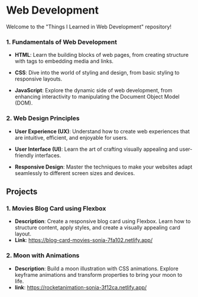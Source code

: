 # Web Development

Welcome to the "Things I Learned in Web Development" repository!

### 1. Fundamentals of Web Development

- **HTML**: Learn the building blocks of web pages, from creating structure with tags to embedding media and links.

- **CSS**: Dive into the world of styling and design, from basic styling to responsive layouts.

- **JavaScript**: Explore the dynamic side of web development, from enhancing interactivity to manipulating the Document Object Model (DOM).

### 2. Web Design Principles

- **User Experience (UX)**: Understand how to create web experiences that are intuitive, efficient, and enjoyable for users.

- **User Interface (UI)**: Learn the art of crafting visually appealing and user-friendly interfaces.

- **Responsive Design**: Master the techniques to make your websites adapt seamlessly to different screen sizes and devices.


## Projects

### 1. Movies Blog Card using Flexbox

- **Description**: Create a responsive blog card using Flexbox. Learn how to structure content, apply styles, and create a visually appealing card layout.
- **Link**: https://blog-card-movies-sonia-7fa102.netlify.app/

### 2. Moon with Animations

- **Description**: Build a moon illustration with CSS animations. Explore keyframe animations and transform properties to bring your moon to life.
- **link**: https://rocketanimation-sonia-3f12ca.netlify.app/





